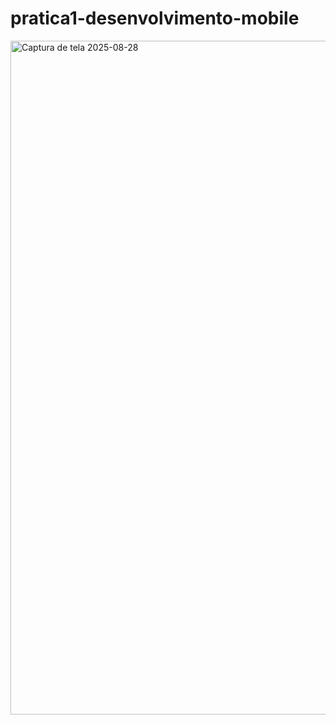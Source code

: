 # pratica1-desenvolvimento-mobile
<img width="1918" height="1078" alt="Captura de tela 2025-08-28" src="https://github.com/user-attachments/assets/af7edd39-a69c-4fcf-92e7-588f94bb4c39" />
